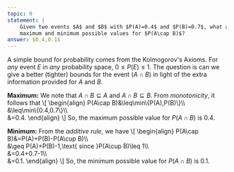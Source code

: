 ```yaml
---
topic: 0
statement: |
    Given two events $A$ and $B$ with $P(A)=0.4$ and $P(B)=0.7$, what are the
    maximum and minimum possible values for $P(A\cap B)$?
answer: $0.4,0.1$
---
```

A simple bound for probability comes from the Kolmogorov's Axioms. For *any*
event $E$ in *any* probability space, $0\leq P(E)\leq1$. The question is can we
give a better (tighter) bounds for the event $(A\cap B)$ in light of the extra
information provided for $A$ and $B$.

**Maximum:** We note that $A\cap B\subseteq A$ and $A\cap B\subseteq B$. From
*monotonicity*, it follows that 
\\[
    \begin{align}
    P(A\cap B)&\leq\min\\{P(A),P(B)\\}\\\\\
    &\leq\min\\{0.4,0.7\\}\\\\\
    &=0.4.
    \end{align}
\\]
So, the maximum possible value for $P(A\cap B)$ is $0.4$.

**Minimum:** From the *additive rule*, we have
\\[
    \begin{align}
    P(A\cap B)&=P(A)+P(B)-P(A\cup B)\\\\\
    &\geq P(A)+P(B)-1,\text{ since }P(A\cup B)\leq 1\\\\\
    &=0.4+0.7-1\\\\\
    &=0.1.
    \end{align}
\\]
So, the minimum possible value for $P(A\cap B)$ is $0.1$.
